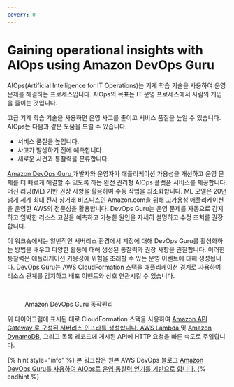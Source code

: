 ```yaml
---
coverY: 0
---
```


# Gaining operational insights with AIOps using Amazon DevOps Guru

AIOps(Artificial Intelligence for IT Operations)는 기계 학습 기술을 사용하여 운영 문제를 해결하는 프로세스입니다. AIOps의 목표는 IT 운영 프로세스에서 사람의 개입을 줄이는 것입니다.

고급 기계 학습 기술을 사용하면 운영 사고를 줄이고 서비스 품질을 높일 수 있습니다. AIOps는 다음과 같은 도움을 드릴 수 있습니다.

* 서비스 품질을 높입니다.
* 사고가 발생하기 전에 예측합니다.
* 새로운 사건과 통찰력을 분류합니다.

[Amazon DevOps Guru ](https://aws.amazon.com/devops-guru/)개발자와 운영자가 애플리케이션 가용성을 개선하고 운영 문제를 더 빠르게 해결할 수 있도록 하는 완전 관리형 AIOps 플랫폼 서비스를 제공합니다. 머신 러닝(ML) 기반 권장 사항을 활용하여 수동 작업을 최소화합니다. ML 모델은 20년 넘게 세계 최대 전자 상거래 비즈니스인 Amazon.com을 위해 고가용성 애플리케이션을 운영한 AWS의 전문성을 활용합니다. DevOps Guru는 운영 문제를 자동으로 감지하고 임박한 리소스 고갈을 예측하고 가능한 원인을 자세히 설명하고 수정 조치를 권장합니다.

이 워크숍에서는 일반적인 서버리스 환경에서 계정에 대해 DevOps Guru를 활성화하는 방법을 배우고 다양한 활동에 대해 생성된 통찰력과 권장 사항을 관찰합니다. 이러한 통찰력은 애플리케이션 가용성에 위험을 초래할 수 있는 운영 이벤트에 대해 생성됩니다. DevOps Guru는 AWS CloudFormation 스택을 애플리케이션 경계로 사용하여 리소스 관계를 감지하고 배포 이벤트와 상호 연관시킬 수 있습니다.

<figure><img src=".gitbook/assets/스크린샷 2023-02-20 오후 9.20.40.png" alt=""><figcaption><p>Amazon DevOps Guru 동작원리</p></figcaption></figure>

위 다이어그램에 표시된 대로 CloudFormation 스택을 사용하여 [Amazon API Gateway 로 구성된 서버리스 인프라를 생성합니다. ](https://aws.amazon.com/api-gateway)[AWS Lambda ](http://aws.amazon.com/lambda)및 [Amazon DynamoDB](https://aws.amazon.com/dynamodb/), 그리고 목록 레코드에 게시된 API에 HTTP 요청을 빠른 속도로 주입합니다.

{% hint style="info" %}
본 워크샵은 원본 AWS DevOps 블로그 [Amazon DevOps Guru를 사용하여 AIOps로 운영 통찰력 얻기를 기반으로 합니다. ](https://aws.amazon.com/blogs/devops/gaining-operational-insights-with-aiops-using-amazon-devops-guru/)
{% endhint %}

